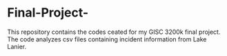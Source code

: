 # Final-Project-
This repository contains the codes ceated for my GISC 3200k final project.
The code analyzes csv files containing incident information from Lake Lanier. 
